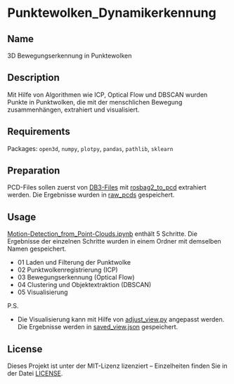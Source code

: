 # Punktewolken_Dynamikerkennung

## Name
3D Bewegungserkennung in Punktewolken 

## Description
Mit Hilfe von Algorithmen wie ICP, Optical Flow und DBSCAN wurden Punkte in Punktwolken, die mit der menschlichen Bewegung zusammenhängen, extrahiert und visualisiert. 

## Requirements 
Packages: `open3d`, `numpy`, `plotpy`, `pandas`, `pathlib`, `sklearn` 

## Preparation
PCD-Files sollen zuerst von [DB3-Files](https://fh-aachen.sciebo.de/s/sjIpXh9bdL4hkNu ) mit [rosbag2_to_pcd](https://github.com/xmfcx/rosbag2_to_pcd ) extrahiert werden. Die Ergebnisse wurden in [raw_pcds](./raw_pcds/) gespeichert. 

## Usage
[Motion-Detection_from_Point-Clouds.ipynb](./Motion-Detection_from_Point-Clouds.ipynb) enthält 5 Schritte. Die Ergebnisse der einzelnen Schritte wurden in einem Ordner mit demselben Namen gespeichert. 
- 01 Laden und Filterung der Punktwolke 
- 02 Punktwolkenregistrierung (ICP) 
- 03 Bewegungserkennung (Optical Flow) 
- 04 Clustering und Objektextraktion (DBSCAN) 
- 05 Visualisierung 

P.S.
- Die Visualisierung kann mit Hilfe von [adjust_view.py](./adjust_view.py) angepasst werden. Die Ergebnisse werden in [saved_view.json](./saved_view.json) gespeichert. 


## License
Dieses Projekt ist unter der MIT-Lizenz lizenziert – Einzelheiten finden Sie in der Datei [LICENSE](./LICENSE). 

